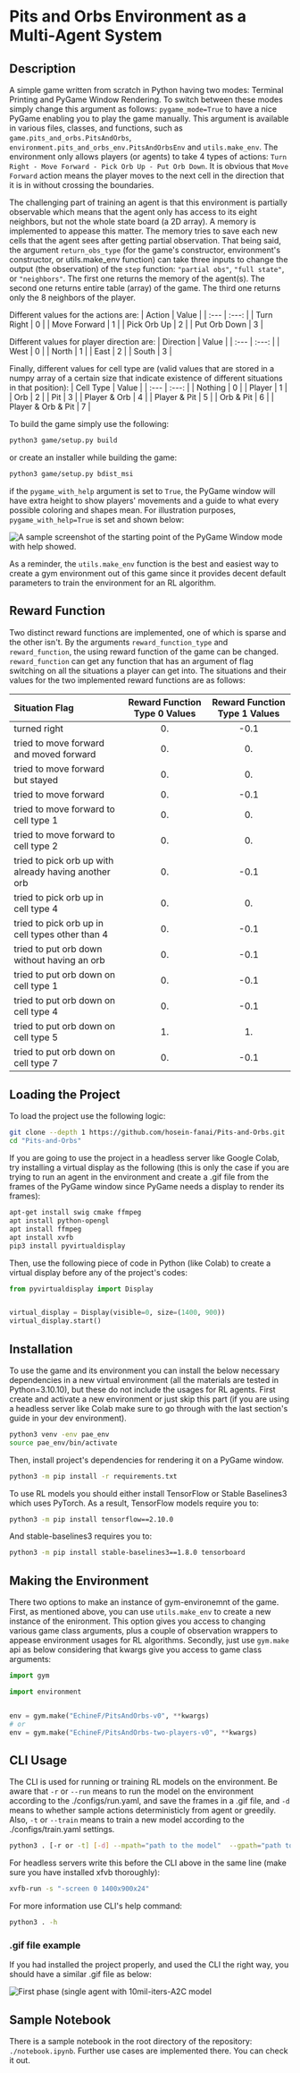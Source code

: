 # Pits and Orbs Environment as a Multi-Agent System
## Description
A simple game written from scratch in Python having two modes: Terminal Printing and PyGame Window Rendering. To switch between these modes simply change this argument as follows: ```pygame_mode=True``` to have a nice PyGame enabling you to play the game manually. This argument is available in various files, classes, and functions, such as ```game.pits_and_orbs.PitsAndOrbs```, ```environment.pits_and_orbs_env.PitsAndOrbsEnv``` and ```utils.make_env```. The environment only allows players (or agents) to take 4 types of actions: ```Turn Right - Move Forward - Pick Orb Up - Put Orb Down```. It is obvious that ```Move Forward``` action means the player moves to the next cell in the direction that it is in without crossing the boundaries. 

The challenging part of training an agent is that this environment is partially observable which means that the agent only has access to its eight neighbors, but not the whole state board (a 2D array). A memory is implemented to appease this matter. The memory tries to save each new cells that the agent sees after getting partial observation. That being said, the argument ```return_obs_type``` (for the game's constructor, environment's constructor, or utils.make_env function) can take three inputs to change the output (the observation) of the ```step``` function: ```"partial obs"```, ```"full state"```, or ```"neighbors"```. The first one returns the memory of the agent(s). The second one returns entire table (array) of the game. The third one returns only the 8 neighbors of the player.

Different values for the actions are:
| Action | Value |
| :--- | :---: |
| Turn Right | 0 |
| Move Forward | 1 |
| Pick Orb Up | 2 |
| Put Orb Down | 3 |

Different values for player direction are:
| Direction | Value |
| :--- | :---: |
| West | 0 |
| North | 1 |
| East | 2 |
| South | 3 |

Finally, different values for cell type are (valid values that are stored in a numpy array of a certain size that indicate existence of different situations in that position):
| Cell Type | Value |
| :--- | :---: |
| Nothing | 0 |
| Player | 1 |
| Orb | 2 |
| Pit | 3 |
| Player & Orb | 4 |
| Player & Pit | 5 |
| Orb & Pit | 6 |
| Player & Orb & Pit | 7 |

To build the game simply use the following:

```bash
python3 game/setup.py build
```

or create an installer while building the game:
```bash
python3 game/setup.py bdist_msi
```

if the ```pygame_with_help``` argument is set to ```True```, the PyGame window will have extra height to show players' movements and a guide to what every possible coloring and shapes mean. For illustration purposes, ```pygame_with_help=True``` is set and shown below:

![](https://github.com/hosein-fanai/Pits-and-Orbs/blob/main/materials/screenshot.jpg?raw=true "A sample screenshot of the starting point of the PyGame Window mode with help showed.")

As a reminder, the ```utils.make_env``` function is the best and easiest way to create a gym environment out of this game since it provides decent default parameters to train the environment for an RL algorithm.

## Reward Function
Two distinct reward functions are implemented, one of which is sparse and the other isn't. By the arguments ```reward_function_type``` and ```reward_function```, the using reward function of the game can be changed. ```reward_function``` can get any function that has an argument of flag switching on all the situations a player can get into. The situations and their values for the two implemented reward functions are as follows:

| Situation Flag | Reward Function Type 0 Values | Reward Function Type 1 Values |
| :--- | :---: | :---: |
| turned right | 0. | -0.1 |
| tried to move forward and moved forward | 0. | 0. |
| tried to move forward but stayed | 0. | 0. |
| tried to move forward | 0. | -0.1 |
| tried to move forward to cell type 1 | 0. | 0. |
| tried to move forward to cell type 2 | 0. | 0. |
| tried to pick orb up with already having another orb | 0. | -0.1 |
| tried to pick orb up in cell type 4 | 0. | 0. |
| tried to pick orb up in cell types other than 4 | 0. | -0.1 |
| tried to put orb down without having an orb | 0. | -0.1 |
| tried to put orb down on cell type 1 | 0. | -0.1 |
| tried to put orb down on cell type 4 | 0. | -0.1 |
| tried to put orb down on cell type 5 | 1. | 1. |
| tried to put orb down on cell type 7 | 0. | -0.1 |

## Loading the Project
To load the project use the following logic:

```bash
git clone --depth 1 https://github.com/hosein-fanai/Pits-and-Orbs.git
cd "Pits-and-Orbs"
```

If you are going to use the project in a headless server like Google Colab, try installing a virtual display as the following (this is only the case if you are trying to run an agent in the environment and create a .gif file from the frames of the PyGame window since PyGame needs a display to render its frames):

```bash
apt-get install swig cmake ffmpeg
apt install python-opengl
apt install ffmpeg
apt install xvfb
pip3 install pyvirtualdisplay
```

Then, use the following piece of code in Python (like Colab) to create a virtual display before any of the project's codes:

```python
from pyvirtualdisplay import Display


virtual_display = Display(visible=0, size=(1400, 900))
virtual_display.start()
```

## Installation
To use the game and its environment you can install the below necessary dependencies in a new virtual environment (all the materials are tested in Python=3.10.10), but these do not include the usages for RL agents. First create and activate a new environment or just skip this part (if you are using a headless server like Colab make sure to go through with the last section's guide in your dev environment).

```bash
python3 venv -env pae_env
source pae_env/bin/activate
```
Then, install project's dependencies for rendering it on a PyGame window.

```bash
python3 -m pip install -r requirements.txt
```

To use RL models you should either install TensorFlow or Stable Baselines3 which uses PyTorch. As a result, TensorFlow models require you to:

```bash
python3 -m pip install tensorflow==2.10.0
```

And stable-baselines3 requires you to:

```bash
python3 -m pip install stable-baselines3==1.8.0 tensorboard
```

## Making the Environment

There two options to make an instance of gym-environemnt of the game. First, as mentioned above, you can use ```utils.make_env``` to create a new instance of the enironment. This option gives you access to changing various game class arguments, plus a couple of observation wrappers to appease environment usages for RL algorithms. Secondly, just use ```gym.make``` api as below considering that kwargs give you access to game class arguments:

```python
import gym

import environment


env = gym.make("EchineF/PitsAndOrbs-v0", **kwargs)
# or
env = gym.make("EchineF/PitsAndOrbs-two-players-v0", **kwargs)
```

## CLI Usage
The CLI is used for running or training RL models on the environment. Be aware that ```-r``` or ```--run``` means to run the model on the environment according to the ./configs/run.yaml, and save the frames in a .gif file, and ```-d``` means to whether sample actions deterministicly from agent or greedily. Also, ```-t``` or ```--train``` means to train a new model according to the ./configs/train.yaml settings.

```bash
python3 . [-r or -t] [-d] --mpath="path to the model"  --gpath="path to save the gif file"
```

For headless servers write this before the CLI above in the same line (make sure you have installed xfvb thoroughly):
```bash
xvfb-run -s "-screen 0 1400x900x24"
```
For more information use CLI's help command:
```bash
python3 . -h
```

### .gif file example
If you had installed the project properly, and used the CLI the right way, you should have a similar .gif file as below:

![](https://github.com/hosein-fanai/Pits-and-Orbs/blob/main/gifs/First%20phase%20(single%20agent%20with%2010mil-iters-A2C%20model).gif?raw=true "First phase (single agent with 10mil-iters-A2C model")

## Sample Notebook
There is a sample notebook in the root directory of the repository: ```./notebook.ipynb```. Further use cases are implemented there. You can check it out.

